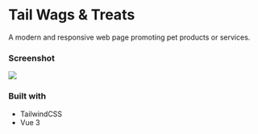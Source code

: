 # Tail Wags & Treats

A modern and responsive web page promoting pet products or services.

### Screenshot

![](./screenshot.png)

### Built with

- TailwindCSS
- Vue 3 
